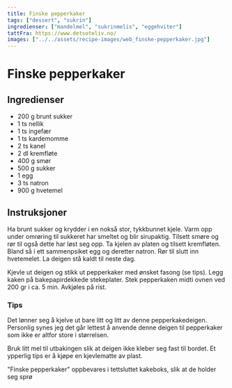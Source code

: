 ```yaml
---
title: Finske pepperkaker
tags: ["dessert", "sukrin"]
ingredienser: ["mandelmel", "sukrinmelis", "eggehviter"]
tattFra: https://www.detsoteliv.no/
images: ["../../assets/recipe-images/web_finske-pepperkaker.jpg"]
---
```


# Finske pepperkaker

## Ingredienser

- 200 g brunt sukker
- 1 ts nellik
- 1 ts ingefær
- 1 ts kardemomme
- 2 ts kanel
- 2 dl kremfløte
- 400 g smør
- 500 g sukker
- 1 egg
- 3 ts natron
- 900 g hvetemel

## Instruksjoner

Ha brunt sukker og krydder i en nokså stor, tykkbunnet kjele. Varm opp under omrøring til sukkeret har smeltet og blir sirupaktig. Tilsett smøre og rør til også dette har løst seg opp. Ta kjelen av platen og tilsett kremfløten. Bland så i ett sammenpsiket egg og deretter natron. Rør til slutt inn hvetemelet. La deigen stå kaldt til neste dag.

Kjevle ut deigen og stikk ut pepperkaker med ønsket fasong (se tips). Legg kaken på bakepapirdekkede stekeplater. Stek pepperkaken midti ovnen ved 200 gr i ca. 5 min. Avkjøles på rist.

### Tips

Det lønner seg å kjelve ut bare litt og litt av denne pepperkakedeigen. Personlig synes jeg det går lettest å anvende denne deigen til pepperkaker som ikke er altfor store i størrelsen.

Bruk litt mel til utbakingen slik at deigen ikke kleber seg fast til bordet. Et ypperlig tips er å kjøpe en kjevlematte av plast.

"Finske pepperkaker" oppbevares i tettsluttet kakeboks, slik at de holder seg sprø
